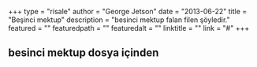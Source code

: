 +++
type = "risale"
author = "George Jetson"
date = "2013-06-22"
title = "Beşinci mektup"
description = "besinci mektup falan filen şöyledir."
featured = ""
featuredpath = ""
featuredalt = ""
linktitle = ""
link = "#"
+++

## besinci mektup dosya içinden